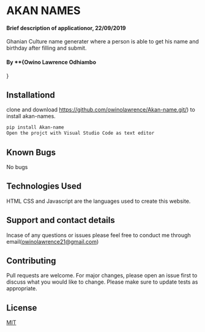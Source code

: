 # AKAN NAMES

#### Brief description of applicationor, 22/09/2019

Ghanian Culture name generater where a person is able to get his name and birthday after filling and submit.
#### By **{Owino Lawrence Odhiambo
}

## Installationd
clone and download https://github.com/owinolawrence/Akan-name.git/) to install akan-names.
```bash
pip install Akan-name
Open the projct with Visual Studio Code as text editor
```
## Known Bugs
No bugs

## Technologies Used
HTML CSS and Javascript are the languages used to create this website.

## Support and contact details
Incase of any questions or issues please feel free to conduct me through email(owinolawrence21@gmail.com) 

## Contributing
Pull requests are welcome. For major changes, please open an issue first to discuss what you would like to change.
Please make sure to update tests as appropriate.

## License
[MIT](https://choosealicense.com/licenses/mit/)
